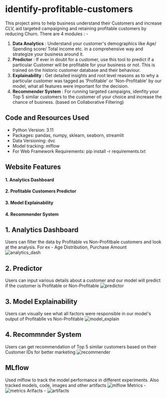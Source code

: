 identify-profitable-customers
==============================

This project aims to help business understand their Customers and increase CLV, aid targeted campaigning and retaining profitable customers by reducing Churn. There are 4 modules : -
1. **Data Analytics** : Understand your customer's demographics like Age/ Spending score/ Total income etc. in a comprehensive way and strategize your business around it.
2. **Predictor** : If ever in doubt for a customer, use this tool to predict if a particular Customer will be profitable for your business or not. This is trained on the historic customer database and their behaviour.
3. **Explainability** : Get detailed insights and root level reasons as to why a particular customer was tagged as 'Profitable' or 'Non-Profitable' by our model, what all features were important for the decision.
4. **Recommender System** : For running targeted campaigns, idenfity your Top 5 similar customers to the customer of your choice and increase the chance of business. (based on Collaborative Filtering)

## Code and Resources Used
* Python Version: 3.11
* Packages: pandas, numpy, sklearn, seaborn, streamlit
* Data Versioning: dvc
* Model tracking: mlflow
* For Web Framework Requirements: pip install -r requirements.txt

## Website Features
#### 1. Analytics Dashboard
#### 2. Profitable Customers Predictor
#### 3. Model Explainability
#### 4. Recommender System

## 1. Analytics Dashboard
Users can filter the data by Profitable vs Non-Profitbale customers and look at the analysis. For ex - Age Distribution, Purchase Amount
![analytics_dash](https://github.com/user-attachments/assets/401f0b1e-62ee-4986-94ac-6a2d156cb364)

## 2. Predictor
Users can input various details about a customer and our model will predict if the customer is Profitable or Non-Profitable
![predictor](https://github.com/user-attachments/assets/de25e3c5-c3fc-4b5c-9663-fb3445a5a858)

## 3. Model Explainability
Users can visually see what all factors were responsible in our model's output of Profitablle vs Non-Profitable
![model_explain](https://github.com/user-attachments/assets/f92fb607-a4fd-4e29-bfd8-b761a507be4b)

## 4. Recommnder System
Users can get recommendation of Top 5 similar customers based on their Customer IDs for better marketing
![recommender](https://github.com/user-attachments/assets/28ac6974-e0e9-443b-83b1-c0abf4dad63d)

## MLflow
Used mlflow to track the model performance in different experiments. Also tracked models, code, images and other artifacts
![mlflow](https://github.com/user-attachments/assets/f63a6704-1d67-4c21-8de1-aa2eba22c3df)
Metrics -
![metrics](https://github.com/user-attachments/assets/e4950075-e75e-4987-9df9-fdae5b463ef9)
Arifacts -
![artifacts](https://github.com/user-attachments/assets/9b00aafa-11d3-406e-b48d-0f41253d9f63)



